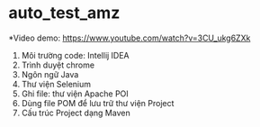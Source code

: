 # auto_test_amz
*Video demo: https://www.youtube.com/watch?v=3CU_ukg6ZXk
1. Môi trường code: Intellij IDEA
2. Trình duyệt chrome
3. Ngôn ngữ Java
4. Thư viện Selenium
5. Ghi file: thư viện Apache POI
6. Dùng file POM để lưu trữ thư viện Project
7. Cấu trúc Project dạng Maven


